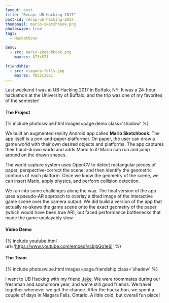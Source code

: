 ```yaml
---
layout: post
title: "Recap: UB Hacking 2017"
post-id: recap-ub-hacking-2017
thumbnail: mario-sketchbook.png
photoswipe: true
tags: 
  - Hackathons

demo:
  - src: mario-sketchbook.png
    maxres: 873x571

friendship:
  - src: niagara-falls.jpg
    maxres: 4032x3021
---
```


Last weekend I was at UB Hacking 2017 in Buffalo, NY. It was a 24-hour hackathon at the University of Buffalo, and the trip was one of my favorites of the semester!

<h4>The Project</h4>

{% include photoswipe.html images=page.demo class='shadow' %}

We built an augmented reality Android app called **Mario Sketchbook**. The app itself is a pen-and-paper platformer. On paper, the user can draw a game world with their own desired objects and platforms. The app captures their hand-drawn world and adds Mario to it! Mario can run and jump around on the drawn shapes.

<!--break-->

The world capture system uses OpenCV to detect rectangular pieces of paper, perspective-correct the scene, and then identify the geometric contours of each platform. Once we know the geometry of the scene, we can insert Mario, apply physics, and perform collision detection.

We ran into some challenges along the way. The final version of the app uses a pseudo-AR approach to overlay a tilted image of the interactive game scene over the camera output. We did build a version of the app that actually re-skews the game scene onto the exact geometry of the paper (which would have been true AR), but faced performance bottlenecks that made the game unplayably slow.

<h4>Video Demo</h4>

{% include youtube.html url='https://www.youtube.com/embed/sckjbGo1e6I' %}

<h4>The Team</h4>

{% include photoswipe.html images=page.friendship class='shadow' %}

I went to UB Hacking with my friend [Jake](http://jakewaldner.com). We were roommates during our freshman and sophomore year, and we're still good friends. We travel together whenever we get the chance. After the hackathon, we spent a couple of days in Niagara Falls, Ontario. A little cold, but overall fun place!
